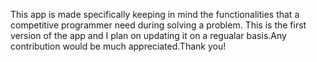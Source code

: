 This app is made specifically keeping in mind the functionalities that a competitive programmer need during solving a problem.
This is the first version of the app and I plan on updating it on a regualar basis.Any contribution would be much appreciated.Thank you!
